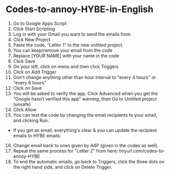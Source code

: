 # Codes-to-annoy-HYBE-in-English

1. Go to Google Apps Script
2. Click Start Scripting
3. Log in with your Gmail you want to send the emails from
4. Click New Project
5. Paste the code, “Letter 1” to the new untitled project.
6. You can keep/remove your email from the code
7. Replace [YOUR NAME] with your name in the code
8. Click Save
9. On your left, click on menu and then click Triggers
10. Click on Add Trigger
11. Don't change anything other than hour interval to "every 4 hours" or "every 6 hours"
12. Click on Save
13. You will be asked to verify the app.  Click Advanced when you get the “Google hasn’t verified this app” warning, then Go to Untitled project (unsafe)
14. Click Allow
15. You can test the code by changing the email recipients to your email, and clicking Run.
  - If you get an email, everything's clear & you can update the recipient emails to HYBE emails.
16. Change email back to ones given by A4P (given in the codes as well).
17. Repeat the same process for "Letter 2" from here: tinyurl.com/codes-to-annoy-HYBE
18. To end the automatic emails, go back to Triggers, click the three dots on the right hand side, and click on Delete Trigger.
